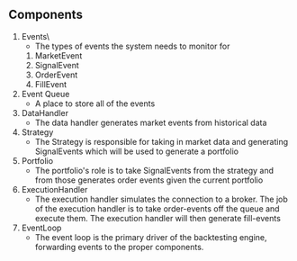 ## Components 
1. Events\
	- The types of events the system needs to monitor for
	1. MarketEvent
	2. SignalEvent
	3. OrderEvent
	4. FillEvent
1. Event Queue
	- A place to store all of the events
2. DataHandler
	- The data handler generates market events from historical data
3. Strategy
	- The Strategy is responsible for taking in market data and generating SignalEvents which will be used to generate a portfolio
4. Portfolio
	- The portfolio's role is to take SignalEvents from the strategy and from those generates order events given the current portfolio
5. ExecutionHandler
	- The execution handler simulates the connection to a broker. The job of the execution handler is to take order-events off the queue and execute them. The execution handler will then generate fill-events
6. EventLoop
	- The event loop is the primary driver of the backtesting engine, forwarding events to the proper components.